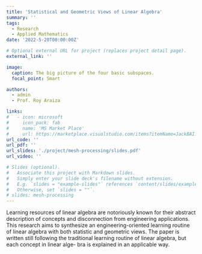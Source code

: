 ```yaml
---
title: 'Statistical and Geometric Views of Linear Algebra'
summary: ''
tags:
  - Research
  - Applied Mathematics
date: '2022-5-20T00:00:00Z'

# Optional external URL for project (replaces project detail page).
external_link: ''

image:
  caption: The big picture of the four basic subspaces.
  focal_point: Smart

authors:
  - admin
  - Prof. Roy Araiza

links:
#   - icon: microsoft
#     icon_pack: fab
#     name: 'MS Market Place'
#     url: https://marketplace.visualstudio.com/items?itemName=JackBAI.at-t-i386-ia32-uiuc-ece391-highlighting
url_code: ''
url_pdf: ''
url_slides: './project/mesh-processing/slides.pdf'
url_video: ''

# Slides (optional).
#   Associate this project with Markdown slides.
#   Simply enter your slide deck's filename without extension.
#   E.g. `slides = "example-slides"` references `content/slides/example-slides.md`.
#   Otherwise, set `slides = ""`.
# slides: mesh-processing
---
```


Learning resources of linear algebra are notoriously known for their abstract description of concepts and disconnection from engineering applications. This research aims to synthesize an engineering-oriented learning routine of linear algebra with both statistic and geometric views. The paper is written still following the traditional learning routine of linear algebra, but each concept in linear alge- bra is explained in an applicable way.

